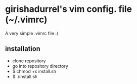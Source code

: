 # girishadurrel's vim config. file (~/.vimrc)

A very simple .vimrc file :)

installation
------------

* clone repository
* go into repository directory
* $ chmod +x install.sh
* $ ./install.sh
